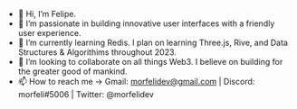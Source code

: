 - 👋 Hi, I’m Felipe.
- 👀 I’m passionate in building innovative user interfaces with a friendly user experience. 
- 🌱 I’m currently learning Redis. I plan on learning Three.js, Rive, and Data Structures & Algorithims throughout 2023. 
- 💞️ I’m looking to collaborate on all things Web3. I believe on building for the greater good of mankind.
- 📫 How to reach me -> Gmail: morfelidev@gmail.com | Discord: morfeli#5006 | Twitter: @morfelidev

<!---
morfeli/morfeli is a ✨ special ✨ repository because its `README.md` (this file) appears on your GitHub profile.
You can click the Preview link to take a look at your changes.
--->
